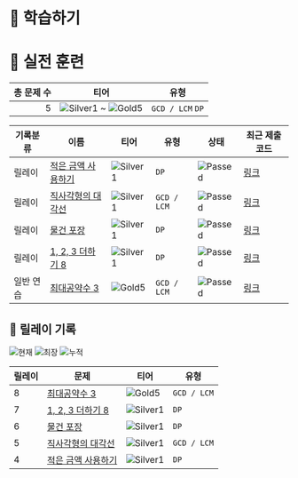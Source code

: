 # 📖 학습하기

# 🥇 실전 훈련
|총 문제 수|티어|유형|
|---:|---|---|
|5|![Silver1][s1] ~ ![Gold5][g5]|`GCD / LCM` `DP`|

|기록분류|이름|티어|유형|상태|최근 제출 코드|
|---|---|---|---|---|---|
|릴레이|[적은 금액 사용하기](https://www.codetree.ai/training-field/search/problems/use-a-small-amount)|![Silver1][s1]|`DP`|![Passed][passed]|[링크](https://github.com/young2866/codetree-TILs/blob/main/240321/%EC%A0%81%EC%9D%80%20%EA%B8%88%EC%95%A1%20%EC%82%AC%EC%9A%A9%ED%95%98%EA%B8%B0/use-a-small-amount.java)|
|릴레이|[직사각형의 대각선](https://www.codetree.ai/training-field/search/problems/rectangle-diagonal)|![Silver1][s1]|`GCD / LCM`|![Passed][passed]|[링크](https://github.com/young2866/codetree-TILs/blob/main/240321/%EC%A7%81%EC%82%AC%EA%B0%81%ED%98%95%EC%9D%98%20%EB%8C%80%EA%B0%81%EC%84%A0/rectangle-diagonal.java)|
|릴레이|[물건 포장](https://www.codetree.ai/training-field/search/problems/packaging-of-things)|![Silver1][s1]|`DP`|![Passed][passed]|[링크](https://github.com/young2866/codetree-TILs/blob/main/240321/%EB%AC%BC%EA%B1%B4%20%ED%8F%AC%EC%9E%A5/packaging-of-things.java)|
|릴레이|[1, 2, 3 더하기 8](https://www.codetree.ai/training-field/search/problems/1,-2,-3-plus-8)|![Silver1][s1]|`DP`|![Passed][passed]|[링크](https://github.com/young2866/codetree-TILs/blob/main/240321/1%2C%202%2C%203%20%EB%8D%94%ED%95%98%EA%B8%B0%208/1,-2,-3-plus-8.java)|
|일반 연습|[최대공약수 3](https://www.codetree.ai/training-field/search/problems/greatest-common-divisor-3)|![Gold5][g5]|`GCD / LCM`|![Passed][passed]|[링크](https://github.com/young2866/codetree-TILs/blob/main/240321/%EC%B5%9C%EB%8C%80%EA%B3%B5%EC%95%BD%EC%88%98%203/greatest-common-divisor-3.java)|


## 🏃 릴레이 기록
![현재](https://img.shields.io/badge/현재_릴레이-8-%235cb85c.svg?for-the-badge)
![최장](https://img.shields.io/badge/최장_릴레이-32-%23E34F26.svg?for-the-badge)
![누적](https://img.shields.io/badge/누적_릴레이-40-%2300599C.svg?for-the-badge)

|릴레이|문제|티어|유형|
|---|---|---|---|
|8|[최대공약수 3](https://www.codetree.ai/training-field/search/problems/greatest-common-divisor-3)|![Gold5][g5]|`GCD / LCM`|
|7|[1, 2, 3 더하기 8](https://www.codetree.ai/training-field/search/problems/1,-2,-3-plus-8)|![Silver1][s1]|`DP`|
|6|[물건 포장](https://www.codetree.ai/training-field/search/problems/packaging-of-things)|![Silver1][s1]|`DP`|
|5|[직사각형의 대각선](https://www.codetree.ai/training-field/search/problems/rectangle-diagonal)|![Silver1][s1]|`GCD / LCM`|
|4|[적은 금액 사용하기](https://www.codetree.ai/training-field/search/problems/use-a-small-amount)|![Silver1][s1]|`DP`|










[b5]: https://img.shields.io/badge/Bronze_5-%235D3E31.svg
[b4]: https://img.shields.io/badge/Bronze_4-%235D3E31.svg
[b3]: https://img.shields.io/badge/Bronze_3-%235D3E31.svg
[b2]: https://img.shields.io/badge/Bronze_2-%235D3E31.svg
[b1]: https://img.shields.io/badge/Bronze_1-%235D3E31.svg
[s5]: https://img.shields.io/badge/Silver_5-%23394960.svg
[s4]: https://img.shields.io/badge/Silver_4-%23394960.svg
[s3]: https://img.shields.io/badge/Silver_3-%23394960.svg
[s2]: https://img.shields.io/badge/Silver_2-%23394960.svg
[s1]: https://img.shields.io/badge/Silver_1-%23394960.svg
[g5]: https://img.shields.io/badge/Gold_5-%23FFC433.svg
[g4]: https://img.shields.io/badge/Gold_4-%23FFC433.svg
[g3]: https://img.shields.io/badge/Gold_3-%23FFC433.svg
[g2]: https://img.shields.io/badge/Gold_2-%23FFC433.svg
[g1]: https://img.shields.io/badge/Gold_1-%23FFC433.svg
[p5]: https://img.shields.io/badge/Platinum_5-%2376DDD8.svg
[p4]: https://img.shields.io/badge/Platinum_4-%2376DDD8.svg
[p3]: https://img.shields.io/badge/Platinum_3-%2376DDD8.svg
[p2]: https://img.shields.io/badge/Platinum_2-%2376DDD8.svg
[p1]: https://img.shields.io/badge/Platinum_1-%2376DDD8.svg
[passed]: https://img.shields.io/badge/Passed-%23009D27.svg
[failed]: https://img.shields.io/badge/Failed-%23D24D57.svg
[easy]: https://img.shields.io/badge/쉬움-%235cb85c.svg?for-the-badge
[medium]: https://img.shields.io/badge/보통-%23FFC433.svg?for-the-badge
[hard]: https://img.shields.io/badge/어려움-%23D24D57.svg?for-the-badge